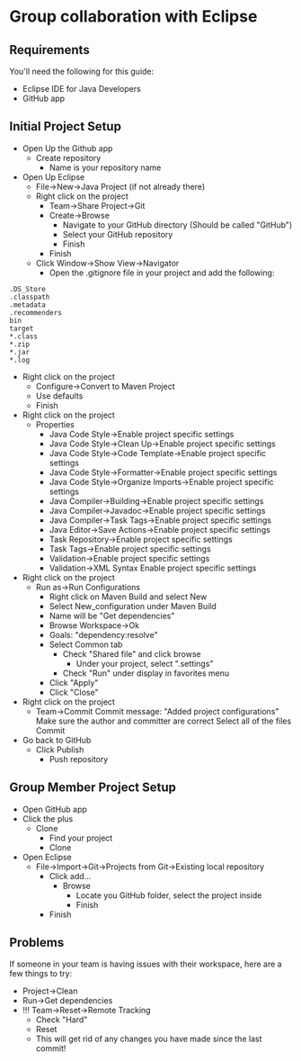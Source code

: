Group collaboration with Eclipse
================================

Requirements
------------
You'll need the following for this guide:

* Eclipse IDE for Java Developers
* GitHub app

Initial Project Setup
---------------------
* Open Up the Github app
  * Create repository
    * Name is your repository name
* Open Up Eclipse
  * File->New->Java Project (if not already there)
  * Right click on the project
    * Team->Share Project->Git
    * Create->Browse
      * Navigate to your GitHub directory (Should be called "GitHub")
      * Select your GitHub repository
      * Finish
    * Finish
  * Click Window->Show View->Navigator
    * Open the .gitignore file in your project and add the following:
```gitignore
.DS_Store
.classpath
.metadata
.recommenders
bin
target
*.class
*.zip
*.jar
*.log
```
  * Right click on the project
    * Configure->Convert to Maven Project
    * Use defaults
    * Finish
  * Right click on the project
    * Properties
      * Java Code Style->Enable project specific settings
      * Java Code Style->Clean Up->Enable project specific settings
      * Java Code Style->Code Template->Enable project specific settings
      * Java Code Style->Formatter->Enable project specific settings
      * Java Code Style->Organize Imports->Enable project specific settings
      * Java Compiler->Building->Enable project specific settings
      * Java Compiler->Javadoc->Enable project specific settings
      * Java Compiler->Task Tags->Enable project specific settings
      * Java Editor->Save Actions->Enable project specific settings
      * Task Repository->Enable project specific settings
      * Task Tags->Enable project specific settings
      * Validation->Enable project specific settings
      * Validation->XML Syntax Enable project specific settings
  * Right click on the project
    * Run as->Run Configurations
      * Right click on Maven Build and select New
      * Select New_configuration under Maven Build
      * Name will be "Get dependencies"
      * Browse Workspace->Ok
      * Goals: "dependency:resolve"
      * Select Common tab
        * Check "Shared file" and click browse
          * Under your project, select ".settings"
        * Check "Run" under display in favorites menu
      * Click "Apply"
      * Click "Close"
  * Right click on the project
    * Team->Commit
      Commit message: "Added project configurations"
      Make sure the author and committer are correct
      Select all of the files
      Commit
* Go back to GitHub
  * Click Publish
    * Push repository

Group Member Project Setup
--------------------------
* Open GitHub app
* Click the plus
  * Clone
    * Find your project
    * Clone
* Open Eclipse
  * File->Import->Git->Projects from Git->Existing local repository
    * Click add...
      * Browse
        * Locate you GitHub folder, select the project inside
        * Finish
    * Finish

Problems
--------
If someone in your team is having issues with their workspace, here are a few things to try:

* Project->Clean
* Run->Get dependencies
* !!! Team->Reset->Remote Tracking
  * Check "Hard"
  * Reset
  * This will get rid of any changes you have made since the last commit!
